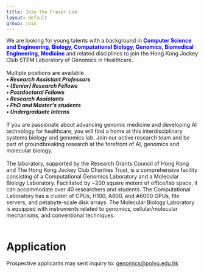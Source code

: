 ```yaml
---
title: Join the Fraser Lab
layout: default
group: join
---
```


We are looking for young talents with a background in 
<strong style="color: blue;">Computer Science and Engineering, Biology, Computational Biology, Genomics, Biomedical Engineering, Medicine</strong>
and related disciplines to join the Hong Kong Jockey Club STEM Laboratory of Genomics in Healthcare.
<br>
<br>
Multiple positions are available
<br>
<strong><em>• Research Assistant Professors</em></strong><br>
<strong><em>• (Senior) Research Fellows</em></strong><br>
<strong><em>• Postdoctoral Fellows</em></strong><br>
<strong><em>• Research Assistants</em></strong><br>
<strong><em>• PhD and Master's students</em></strong><br>
<strong><em>• Undergraduate Interns</em></strong>
<br>
<br>
If you are passionate about advancing genomic medicine and developing AI technology for healthcare, you will find a home at this interdisciplinary systems biology and genomics lab. Join our active research team and be part of groundbreaking research at the forefront of AI, genomics and molecular biology.
<br>
<br>
The laboratory, supported by the Research Grants Council of Hong Kong and The Hong Kong Jockey Club Charities Trust, is a comprehensive facility consisting of a Computational Genomics Laboratory and a Molecular Biology Laboratory. Facilitated by ~200 square meters of office/lab space, it can accommodate over 40 researchers and students. The Computational Laboratory has a cluster of CPUs, H100, A800, and A6000 GPUs, file servers, and petabyte-scale disk arrays. The Molecular Biology Laboratory is equipped with instruments related to genomics, cellular/molecular mechanisms, and conventional techniques.
<br>
<br>
# Application
Prospective applicants may sent inquiry to: genomics@polyu.edu.hk
